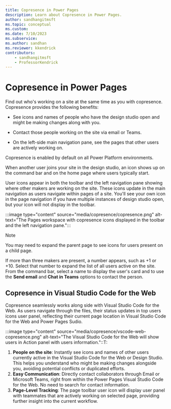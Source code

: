 ```yaml
---
title: Copresence in Power Pages  
description: Learn about Copresence in Power Pages.  
author: sandhangitmsft  
ms.topic: conceptual  
ms.custom:  
ms.date: 7/10/2023  
ms.subservice:  
ms.author: sandhan  
ms.reviewer: kkendrick  
contributors:  
    - sandhangitmsft
    - ProfessorKendrick
---
```


# Copresence in Power Pages 

Find out who's working on a site at the same time as you with copresence. Copresence provides the following benefits:

- See icons and names of people who have the design studio open and might be making changes along with you.

- Contact those people working on the site via email or Teams.

- On the left-side main navigation pane, see the pages that other users are actively working on.

Copresence is enabled by default on all Power Platform environments.

When another user joins your site in the design studio, an icon shows up on the command bar and on the home page where users typically start.

User icons appear in both the toolbar and the left navigation pane showing where other makers are working on the site. These icons update in the main navigation as users navigate within pages of a site. You'll see your own icon in the page navigation if you have multiple instances of design studio open, but your icon will not display in the toolbar.

:::image type="content" source="media/copresence/copresence.png" alt-text="The Pages workspace with copresence icons displayed in the toolbar and the left navigation pane.":::

> [!NOTE]
> You may need to expand the parent page to see icons for users present on a child page.

If more than three makers are present, a number appears, such as +1 or +10. Select that number to expand the list of all users active on the site. From the command bar, select a name to display the user's card and to use the **Send email** and **Chat in Teams** options to contact the person.

## Copresence in Visual Studio Code for the Web

Copresence seamlessly works along side with Visual Studio Code for the Web. As users navigate through the files, their status updates in top users icons user panel, reflecting their current page location in Visual Studio Code for the Web and Power Pages Sudio.

:::image type="content" source="media/copresence/vscode-web-copresence.png" alt-text="The Visual Studio Code for the Web will show users in Action panel with users information."::T:

1. **People on the site**: Instantly see icons and names of other users currently active in the Visual Studio Code for the Web or Design Studio. This helps you understand who might be making changes alongside you, avoiding potential conflicts or duplicated efforts.
1. **Easy Communication**: Directly contact collaborators through Email or Microsoft Teams, right from within the Power Pages Visual Studio Code for the Web. No need to search for contact information.
1. **Page-Level Tracking**: The page toolbar user icon will display user panel with teammates that are actively working on selected page, providing further insight into the current workflow.




